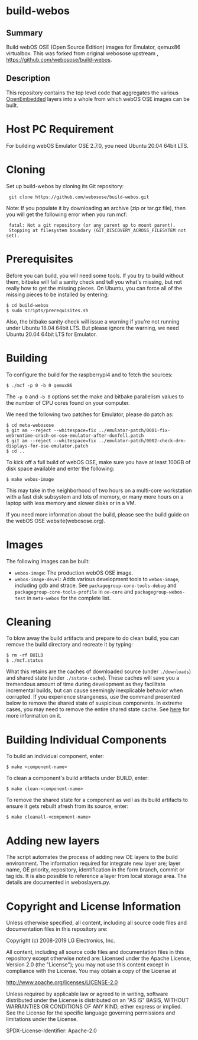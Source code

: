 build-webos
===========

Summary
-------
Build webOS OSE (Open Source Edition) images for Emulator, qemux86 virtualbox.
This was forked from original webosose upstream , https://github.com/webosose/build-webos.

Description
-----------
This repository contains the top level code that aggregates the various [OpenEmbedded](http://openembedded.org) layers into a whole from which webOS OSE images can be built.

Host PC Requirement
=======
For building webOS Emulator OSE 2.7.0, you need Ubuntu 20.04 64bit LTS.

Cloning
=======
Set up build-webos by cloning its Git repository:

     git clone https://github.com/webosose/build-webos.git

Note: If you populate it by downloading an archive (zip or tar.gz file), then you will get the following error when you run mcf:

     fatal: Not a git repository (or any parent up to mount parent).
     Stopping at filesystem boundary (GIT_DISCOVERY_ACROSS_FILESYTEM not set).


Prerequisites
=============
Before you can build, you will need some tools.  If you try to build without them, bitbake will fail a sanity check and tell you what's missing, but not really how to get the missing pieces. On Ubuntu, you can force all of the missing pieces to be installed by entering:

    $ cd build-webos
    $ sudo scripts/prerequisites.sh

Also, the bitbake sanity check will issue a warning if you're not running under Ubuntu 18.04 64bit LTS.
But please ignore the warning, we need Ubuntu 20.04 64bit LTS for Emulator.


Building
========
To configure the build for the raspberrypi4 and to fetch the sources:

    $ ./mcf -p 0 -b 0 qemux86

The `-p 0` and `-b 0` options set the make and bitbake parallelism values to the number of CPU cores found on your computer.

We need the following two patches for Emulator, please do patch as:

    $ cd meta-webosose
    $ git am --reject --whitespace=fix ../emulator-patch/0001-fix-webruntime-crash-on-ose-emulator-after-dunfell.patch
    $ git am --reject --whitespace=fix ../emulator-patch/0002-check-drm-displays-for-ose-emulator.patch
    $ cd ..

To kick off a full build of webOS OSE, make sure you have at least 100GB of disk space available and enter the following:

    $ make webos-image

This may take in the neighborhood of two hours on a multi-core workstation with a fast disk subsystem and lots of memory, or many more hours on a laptop with less memory and slower disks or in a VM.

If you need more information about the build, please see the build guide on the webOS OSE website(webosose.org).

Images
======
The following images can be built:

- `webos-image`: The production webOS OSE image.
- `webos-image-devel`: Adds various development tools to `webos-image`, including gdb and strace. See `packagegroup-core-tools-debug` and `packagegroup-core-tools-profile` in `oe-core` and `packagegroup-webos-test` in `meta-webos` for the complete list.


Cleaning
========
To blow away the build artifacts and prepare to do clean build, you can remove the build directory and recreate it by typing:

    $ rm -rf BUILD
    $ ./mcf.status

What this retains are the caches of downloaded source (under `./downloads`) and shared state (under `./sstate-cache`). These caches will save you a tremendous amount of time during development as they facilitate incremental builds, but can cause seemingly inexplicable behavior when corrupted. If you experience strangeness, use the command presented below to remove the shared state of suspicious components. In extreme cases, you may need to remove the entire shared state cache. See [here](https://www.yoctoproject.org/docs/current/ref-manual/ref-manual.html#shared-state-cache) for more information on it.


Building Individual Components
==============================
To build an individual component, enter:

    $ make <component-name>

To clean a component's build artifacts under BUILD, enter:

    $ make clean-<component-name>

To remove the shared state for a component as well as its build artifacts to ensure it gets rebuilt afresh from its source, enter:

    $ make cleanall-<component-name>

Adding new layers
=================
The script automates the process of adding new OE layers to the build environment.  The information required for integrate new layer are; layer name, OE priority, repository, identification in the form branch, commit or tag ids. It is also possible to reference a layer from local storage area.  The details are documented in weboslayers.py.

Copyright and License Information
=================================
Unless otherwise specified, all content, including all source code files and documentation files in this repository are:

Copyright (c) 2008-2019 LG Electronics, Inc.

All content, including all source code files and documentation files in this repository except otherwise noted are: Licensed under the Apache License, Version 2.0 (the "License"); you may not use this content except in compliance with the License. You may obtain a copy of the License at

http://www.apache.org/licenses/LICENSE-2.0

Unless required by applicable law or agreed to in writing, software distributed under the License is distributed on an "AS IS" BASIS, WITHOUT WARRANTIES OR CONDITIONS OF ANY KIND, either express or implied. See the License for the specific language governing permissions and limitations under the License.

SPDX-License-Identifier: Apache-2.0
